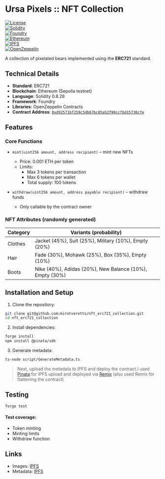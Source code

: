 # Ursa Pixels :: NFT Collection 

[![License](https://img.shields.io/badge/License-MIT-yellow?style=for-the-badge)](https://opensource.org/licenses/MIT)  
[![Solidity](https://img.shields.io/badge/Solidity-363636?style=for-the-badge&logo=solidity&logoColor=white)](https://soliditylang.org/)  
[![Foundry](https://img.shields.io/badge/Foundry-F76802?style=for-the-badge&logo=ethereum&logoColor=white)](https://getfoundry.sh/)  
[![Ethereum](https://img.shields.io/badge/Ethereum-3C3C3D?style=for-the-badge&logo=ethereum&logoColor=white)](https://ethereum.org/)  
[![IPFS](https://img.shields.io/badge/IPFS-65C2CB?style=for-the-badge&logo=ipfs&logoColor=white)](https://ipfs.tech/)  
[![OpenZeppelin](https://img.shields.io/badge/OpenZeppelin-4E5EE4?style=for-the-badge&logo=OpenZeppelin&logoColor=white)](https://openzeppelin.com/)  

A collection of pixelated bears implemented using the **ERC721** standard.

## Technical Details

- **Standard**: ERC721  
- **Blockchain**: Ethereum (Sepolia testnet)  
- **Language**: Solidity 0.8.28  
- **Framework**: Foundry  
- **Libraries**: OpenZeppelin Contracts  
- **Contract Address**: [`0xd92571bf259c5db67bc85a52f90ccfbd15730cfe`](https://sepolia.etherscan.io/address/0xd92571bf259c5db67bc85a52f90ccfbd15730cfe)

## Features

### Core Functions

- `mint(uint256 amount, address recipient)` – mint new NFTs  
  - Price: 0.001 ETH per token  
  - Limits:  
    - Max 3 tokens per transaction  
    - Max 6 tokens per wallet  
    - Total supply: 100 tokens  

- `withdraw(uint256 amount, address payable recipient)` – withdraw funds  
  - Only callable by the contract owner

### NFT Attributes (randomly generated)

| Category   | Variants (probability)                               |
|------------|-------------------------------------------------------|
| Clothes    | Jacket (45%), Suit (25%), Military (10%), Empty (20%)|
| Hair       | Fade (30%), Mohawk (25%), Box (35%), Empty (10%)     |
| Boots      | Nike (40%), Adidas (20%), New Balance (10%), Empty (30%)|

## Installation and Setup

1. Clone the repository:

```bash
git clone git@github.com:mirotvoretts/nft_erc721_collection.git
cd nft_erc721_collection
```

2. Install dependencies:

```bash
forge install
npm install @pinata/sdk
```

3. Generate metadata:
   
```bash
ts-node script/GenerateMetadata.ts
```

> Next, upload the metadata to IPFS and deploy the contract.I used  [Pinata](https://app.pinata.cloud/) for IPFS upload and deployed via  [Remix](https://remix.ethereum.org/) (also used Remix for flattening the contract)

## Testing

```bash
forge test
```

#### Test coverage:

- Token minting
- Minting limits
- Withdraw function

## Links
- Images: [IPFS](https://ipfs.io/ipfs/Qmb8Guy7sL3i3GWKxaP62m98r8FgMQYoxnpapTmotCDzu1)
- Metadata: [IPFS](https://ipfs.io/ipfs/bafybeib4ddjm7xerztvbiifcrhsfraw45zosc5czckrxipvunkyjha2y6q/)
